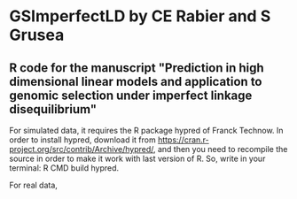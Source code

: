 # GSImperfectLD   by CE Rabier and S Grusea 

## R code for the manuscript "Prediction in high dimensional linear models and application to genomic selection under imperfect linkage disequilibrium"



For simulated data, it requires the R package hypred of Franck Technow. In order to install hypred, download it from https://cran.r-project.org/src/contrib/Archive/hypred/,
and then you need to recompile the source in order to make it work with last version of R. So, write in your terminal: R CMD build hypred.

For real data, 
